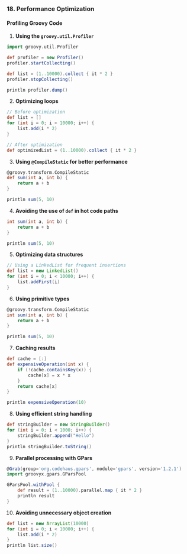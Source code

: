 
### 18. Performance Optimization

#### Profiling Groovy Code

1. **Using the `groovy.util.Profiler`**

```groovy
import groovy.util.Profiler

def profiler = new Profiler()
profiler.startCollecting()

def list = (1..10000).collect { it * 2 }
profiler.stopCollecting()

println profiler.dump()
```

2. **Optimizing loops**

```groovy
// Before optimization
def list = []
for (int i = 0; i < 10000; i++) {
    list.add(i * 2)
}

// After optimization
def optimizedList = (1..10000).collect { it * 2 }
```

3. **Using `@CompileStatic` for better performance**

```groovy
@groovy.transform.CompileStatic
def sum(int a, int b) {
    return a + b
}

println sum(5, 10)
```

4. **Avoiding the use of `def` in hot code paths**

```groovy
int sum(int a, int b) {
    return a + b
}

println sum(5, 10)
```

5. **Optimizing data structures**

```groovy
// Using a LinkedList for frequent insertions
def list = new LinkedList()
for (int i = 0; i < 10000; i++) {
    list.addFirst(i)
}
```

6. **Using primitive types**

```groovy
@groovy.transform.CompileStatic
int sum(int a, int b) {
    return a + b
}

println sum(5, 10)
```

7. **Caching results**

```groovy
def cache = [:]
def expensiveOperation(int x) {
    if (!cache.containsKey(x)) {
        cache[x] = x * x
    }
    return cache[x]
}

println expensiveOperation(10)
```

8. **Using efficient string handling**

```groovy
def stringBuilder = new StringBuilder()
for (int i = 0; i < 1000; i++) {
    stringBuilder.append("Hello")
}
println stringBuilder.toString()
```

9. **Parallel processing with GPars**

```groovy
@Grab(group='org.codehaus.gpars', module='gpars', version='1.2.1')
import groovyx.gpars.GParsPool

GParsPool.withPool {
    def result = (1..10000).parallel.map { it * 2 }
    println result
}
```

10. **Avoiding unnecessary object creation**

```groovy
def list = new ArrayList(10000)
for (int i = 0; i < 10000; i++) {
    list.add(i * 2)
}
println list.size()
```
